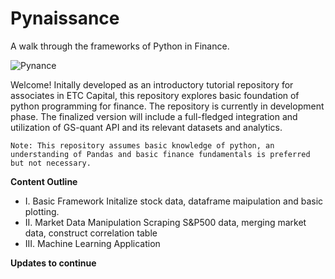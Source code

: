 # Pynaissance
A walk through the frameworks of Python in Finance.

![Pynance](https://udemycoursedownloader.net/wp-content/uploads/wpdm-cache/1212032_b7e8-900x0.jpg)

Welcome! Initally developed as an introductory tutorial repository for associates in ETC Capital, this repository explores basic foundation of python programming for finance. The repository is currently in development phase. The finalized version will include a full-fledged integration and utilization of GS-quant API and its relevant datasets and analytics.

    Note: This repository assumes basic knowledge of python, an understanding of Pandas and basic finance fundamentals is preferred but not necessary.
    
**Content Outline**

- I. Basic Framework
    Initalize stock data, dataframe maipulation and basic plotting. 
- II. Market Data Manipulation
    Scraping S&P500 data, merging market data, construct correlation table
- III. Machine Learning Application

**Updates to continue**
